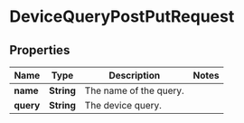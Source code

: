 
# DeviceQueryPostPutRequest

## Properties
Name | Type | Description | Notes
------------ | ------------- | ------------- | -------------
**name** | **String** | The name of the query. | 
**query** | **String** | The device query. | 



